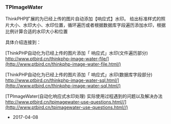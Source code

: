 ### TPImageWater
ThinkPHP扩展的为已经上传的图片自动添加【响应式】水印。 给出标准样式的照片大小、水印大小、水印位置，循环遍历或者根据数据库字段遍历添加水印，根据比例计算合适的水印大小和位置

具体介绍连接到：

[ThinkPHP自动化为已经上传的图片添加「 响应式」水印(文件遍历部分) http://www.ptbird.cn/thinkphp-image-water-file/](http://www.ptbird.cn/thinkphp-image-water-file.html/)

[ThinkPHP自动化为已经上传的图片添加「 响应式」水印(数据库字段部分) http://www.ptbird.cn/thinkphp-image-water-sql.html/](http://www.ptbird.cn/thinkphp-image-water-sql.html/)

[TPImageWater(自动化响应式水印处理) 实际使用过程遇到的问题以及解决办法 http://www.ptbird.cn/tpimagewater-use-questions.html//](http://www.ptbird.cn/tpimagewater-use-questions.html//)
- 2017-04-08
